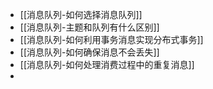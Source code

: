 - [[消息队列-如何选择消息队列]]
- [[消息队列-主题和队列有什么区别]]
- [[消息队列-如何利用事务消息实现分布式事务]]
- [[消息队列-如何确保消息不会丢失]]
- [[消息队列-如何处理消费过程中的重复消息]]
-